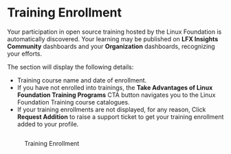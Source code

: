 # Training Enrollment

Your participation in open source training hosted by the Linux Foundation is automatically discovered. Your learning may be published on **LFX Insights Community** dashboards and your **Organization** dashboards, recognizing your efforts.

The section will display the following details:

* Training course name and date of enrollment.
* If you have not enrolled into trainings, the **Take Advantages of Linux Foundation Training Programs** CTA button navigates you to the Linux Foundation Training course catalogues.
* If your training enrollments are not displayed, for any reason, Click **Request Addition** to raise a support ticket to get your training enrollment added to your profile.

<figure><img src="../../../../.gitbook/assets/Training Enrollment.PNG" alt=""><figcaption><p>Training Enrollment</p></figcaption></figure>
